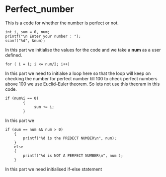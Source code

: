 # Perfect_number
This is a code for whether the number is perfect or not.
```
int i, sum = 0, num;
printf("\n Enter your number : ");
scanf("%d", &num);
```
In this part we initialise the values for the code and we take a **num** as a user defined.
```
for ( i = 1; i <= num/2; i++)
```
In this part we need to initialse a loop here so that the loop will keep on checking the number for perfect number till 100 
to check perfect numbers above 100 we use Euclid–Euler theorem. So lets not use this theoram in this code.
```
if (num%i == 0)
        {
             sum += i;       
        }
```
In this part we 
```
if (sum == num && num > 0)
    {
        printf("%d is the PREDECT NUMBER\n", num);
    }
    else
    {
        printf("%d is NOT A PERFECT NUMBER\n", num );
    }
```
In this part we need initialised if-else statement 
